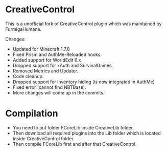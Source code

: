 CreativeControl
===============

This is a unofficial fork of CreativeControl plugin which was maintained by FurmigaHumana.

Changes:
* Updated for Minecraft 1.7.8
* Fixed Prism and AuthMe-Reloaded hooks.
* Added support for WorldEdit 6.x
* Dropped support for xAuth and SurvivalGames.
* Removed Metrics and Updater.
* Code cleanup.
* Dropped support for inventory hiding (is now integrated in AuthMe)
* Fixed error (cannot find NBTBase).
* More changes will come up in the commits.

Compilation
===========
* You need to put folder FCoreLib inside CreativeLib folder.
* Then download all required plugins into the Lib folder which is located inside CreativeControl folder.
* Then compile FCoreLib first and after that CreativeControl.
